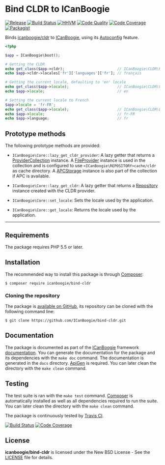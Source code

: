 # Bind CLDR to ICanBoogie

[![Release](https://img.shields.io/packagist/v/ICanBoogie/bind-cldr.svg)](https://packagist.org/packages/icanboogie/cldr)
[![Build Status](https://img.shields.io/travis/ICanBoogie/bind-cldr/master.svg)](http://travis-ci.org/ICanBoogie/bind-cldr)
[![HHVM](https://img.shields.io/hhvm/icanboogie/bind-cldr.svg)](http://hhvm.h4cc.de/package/icanboogie/bind-cldr)
[![Code Quality](https://img.shields.io/scrutinizer/g/ICanBoogie/bind-cldr/master.svg)](https://scrutinizer-ci.com/g/ICanBoogie/bind-cldr)
[![Code Coverage](https://img.shields.io/coveralls/ICanBoogie/bind-cldr/master.svg)](https://coveralls.io/r/ICanBoogie/bind-cldr)
[![Packagist](https://img.shields.io/packagist/dt/icanboogie/bind-cldr.svg)](https://packagist.org/packages/icanboogie/bind-cldr)

Binds [icanboogie/cldr][] to [ICanBoogie][], using its [Autoconfig][] feature.

```php
<?php

$app = ICanBoogie\boot();

# Getting the CLDR
echo get_class($app->cldr);                        // ICanBoogie\CLDR\Repository
echo $app->cldr->locales['fr']['languages']['fr']; // français

# Getting the current locale, defaulting to 'en' locale
echo get_class($app->locale);                      // ICanBoogie\CLDR\Locale
echo $app->locale;                                 // en

# Setting the current locale to French
$app->locale = 'fr-FR';
echo get_class($app->locale);                      // ICanBoogie\CLDR\Locale
echo $app->locale;                                 // fr-FR
echo $app->language;                               // fr
```





## Prototype methods

The following prototype methods are provided:

- `ICanBoogie\Core::lazy_get_cldr_provider`: A lazy getter that returns a [ProviderCollection][]
instance. A [FileProvider][] instance is used in the collection and is configured to use
`<ICanBoogie\REPOSITORY>cache/cldr` as cache directory. A [APCStorage][] instance is also
part of the collection if APC is available.

- `ICanBoogie\Core::lazy_get_cldr`: A lazy getter that returns a [Repository][] instance created
with the CLDR provider.

- `ICanBoogie\Core::set_locale`: Sets the locale used by the application.

- `ICanBoogie\Core::get_locale`: Returns the locale used by the application.





----------





## Requirements

The package requires PHP 5.5 or later.





## Installation

The recommended way to install this package is through [Composer](http://getcomposer.org/):

```
$ composer require icanboogie/bind-cldr
```





### Cloning the repository

The package is [available on GitHub](https://github.com/ICanBoogie/bind-cldr), its repository can be
cloned with the following command line:

	$ git clone https://github.com/ICanBoogie/bind-cldr.git





## Documentation

The package is documented as part of the [ICanBoogie](http://icanboogie.org/) framework
[documentation](http://icanboogie.org/docs/). You can generate the documentation for the package
and its dependencies with the `make doc` command. The documentation is generated in the `docs`
directory. [ApiGen](http://apigen.org/) is required. You can later clean the directory with
the `make clean` command.





## Testing

The test suite is ran with the `make test` command. [Composer](http://getcomposer.org/) is
automatically installed as well as all dependencies required to run the suite. You can later
clean the directory with the `make clean` command.

The package is continuously tested by [Travis CI](http://about.travis-ci.org/).

[![Build Status](https://img.shields.io/travis/ICanBoogie/bind-cldr/master.svg)](https://travis-ci.org/ICanBoogie/bind-cldr)
[![Code Coverage](https://img.shields.io/coveralls/ICanBoogie/bind-cldr/master.svg)](https://coveralls.io/r/ICanBoogie/bind-cldr)





## License

**icanboogie/bind-cldr** is licensed under the New BSD License - See the [LICENSE](LICENSE) file for details.





[FileProvider]:       http://api.icanboogie.org/cldr/1.4/class-ICanBoogie.CLDR.FileProvider.html
[Repository]:         http://api.icanboogie.org/cldr/1.4/class-ICanBoogie.CLDR.Repository.html
[ProviderCollection]: http://api.icanboogie.org/cldr/1.4/class-ICanBoogie.CLDR.ProviderCollection.html
[APCStorage]:         http://api.icanboogie.org/storage/2.0/class-ICanBoogie.Storage.APCStorage.html

[icanboogie/cldr]:    https://github.com/ICanBoogie/CLDR
[ICanBoogie]:         https://github.com/ICanBoogie/ICanBoogie
[Autoconfig]:         https://github.com/ICanBoogie/ICanBoogie#autoconfig
